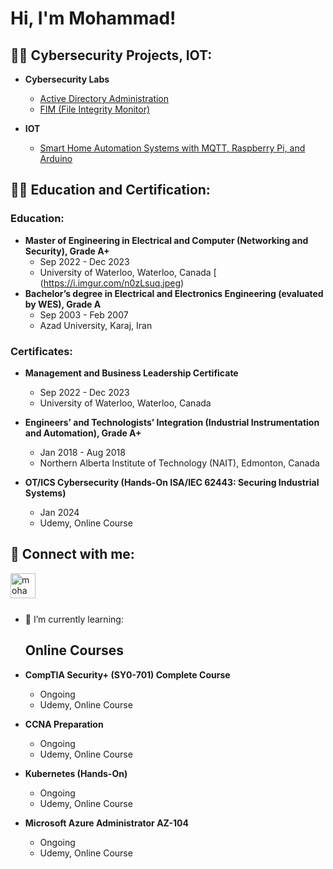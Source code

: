<h1>Hi, I'm Mohammad! </h1>

<h2>👨‍💻 Cybersecurity Projects, IOT:</h2>

- <b>Cybersecurity Labs</b>

  - [Active Directory Administration](https://github.com/Mhdheidari/ActiveDirectoryLab)
  - [FIM (File Integrity Monitor)](https://github.com/Mhdheidari/FIM-Hashing-Email)
    
- <b>IOT</b>
  - [Smart Home Automation Systems with MQTT, Raspberry Pi, and Arduino ](https://github.com/Mhdheidari/Smart-Home-Automation-Systems-with-MQTT-Raspberry-Pi-and-Arduino)
 
<h2>👨‍💻 Education and Certification:</h2>

### Education:
- **Master of Engineering in Electrical and Computer (Networking and Security), Grade A+**  
  - Sep 2022 - Dec 2023  
  - University of Waterloo, Waterloo, Canada
    [
(https://i.imgur.com/n0zLsuq.jpeg)
- **Bachelor’s degree in Electrical and Electronics Engineering (evaluated by WES), Grade A**  
  - Sep 2003 - Feb 2007  
  - Azad University, Karaj, Iran

### Certificates:
- **Management and Business Leadership Certificate**  
  - Sep 2022 - Dec 2023  
  - University of Waterloo, Waterloo, Canada

- **Engineers’ and Technologists’ Integration (Industrial Instrumentation and Automation), Grade A+**  
  - Jan 2018 - Aug 2018  
  - Northern Alberta Institute of Technology (NAIT), Edmonton, Canada

- **OT/ICS Cybersecurity (Hands-On ISA/IEC 62443: Securing Industrial Systems)**  
  - Jan 2024  
  - Udemy, Online Course

<h2> 🤳 Connect with me:</h2>

[<img align="left" alt="mohammad-heidari | LinkedIn" width="40px" src="https://cdn.jsdelivr.net/npm/simple-icons@v3/icons/linkedin.svg" />][linkedin]

[linkedin]: https://www.linkedin.com/in/mohammad-heidari/

  <br /><br /><br />

- 🌱 I’m currently learning:
   ## Online Courses

- **CompTIA Security+ (SY0-701) Complete Course**
  - Ongoing
  - Udemy, Online Course

- **CCNA Preparation**
  - Ongoing
  - Udemy, Online Course

- **Kubernetes (Hands-On)**
  - Ongoing
  - Udemy, Online Course

- **Microsoft Azure Administrator AZ-104**
  - Ongoing
  - Udemy, Online Course

